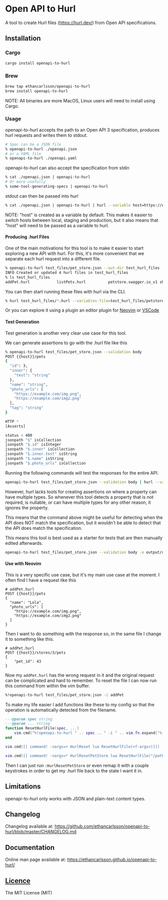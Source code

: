 # Open API to Hurl

A tool to create Hurl files (https://hurl.dev/) from Open API specifications.

## Installation

### Cargo
```sh
cargo install openapi-to-hurl
```
### Brew
```sh
brew tap ethancarlsson/openapi-to-hurl
brew install openapi-to-hurl
```
NOTE: All binaries are more MacOS, Linux users will need to install using Cargo.

### Usage
openapi-to-hurl accepts the path to an Open API 3 specification, produces hurl
requests and writes them to stdout.
```sh
# Spec can be a JSON file
% openapi-to-hurl ./openapi.json 
# or a YAML file
% openapi-to-hurl ./openapi.yaml
```
openapi-to-hurl can also accept the specification from stdin
```sh
% cat ./openapi.json | openapi-to-hurl
# Or more usefully
% some-tool-generating-specs | openapi-to-hurl
```
stdout can then be passed into hurl

```sh
% cat ./openapi.json | openapi-to-hurl | hurl --variable host=https://example.com
```
NOTE: "host" is created as a variable by default. This makes it easier to switch
hosts between local, staging and production, but it also means that "host" will
need to be passed as a variable to hurl.

#### Producing .hurl Files
One of the main motivations for this tool is to make it easier to start exploring 
a new API with hurl. For this, it's more convenient that we separate each hurl 
request into a different file.

```sh
% openapi-to-hurl test_files/pet_store.json --out-dir test_hurl_files 
INFO Created or updated 4 hurl files in test_hurl_files
% ls test_hurl_files
addPet.hurl            listPets.hurl          petstore.swagger.io_v1 showPetById.hurl       updatePet.hurl
```
You can then start running these files with hurl via the CLI.
```sh
% hurl test_hurl_files/*.hurl --variables-file=test_hurl_files/petstore.swagger.io_v1
```
Or you can explore it using a plugin an editor plugin for [Neovim](https://github.com/ethancarlsson/nvim-hurl.nvim)
or [VSCode](https://github.com/pfeiferj/vscode-hurl)


#### Test Generation
Test generation is another very clear use case for this tool.

We can generate assertions to go with the .hurl file like this
```sh
% openapi-to-hurl test_files/pet_store.json --validation body
POST {{host}}/pets
{
  "id": 3,
  "inner": {
    "test": "string"
  },
  "name": "string",
  "photo_urls": [
    "https://example.com/img.png",
    "https://example.com/img2.png"
  ],
  "tag": "string"
}

HTTP *
[Asserts]

status < 400
jsonpath "$" isCollection
jsonpath "$.id" isInteger
jsonpath "$.inner" isCollection
jsonpath "$.inner.test" isString
jsonpath "$.name" isString
jsonpath "$.photo_urls" isCollection
```

Running the following commands will test the responses for the entire API.
```sh
openapi-to-hurl test_files/pet_store.json --validation body | hurl --variable host=http://petstore.swagger.io/v1
```

However, hurl lacks tools for creating assertions on where a property can have
multiple types. So whenever this tool detects a property that is not required, 
is nullable, or can have multiple types for any other reason, it ignores the property.

This means that the command above might be useful for detecting when the API does
NOT match the specification, but it wouldn't be able to detect that the API does
match the specification.

This means this tool is best used as a starter for tests that are then manually
edited afterwards.

```sh
openapi-to-hurl test_files/pet_store.json --validation body -o output/directory
```

#### Use with Neovim
This is a very specific use case, but it's my main use case at the moment.
I often find I have a request like this

```hurl
# addPet.hurl
POST {{host}}/pets
{
  "name": "Lola",
  "photo_urls": [
    "https://example.com/img.png",
    "https://example.com/img2.png"
  ]
}
```
Then I want to do something with the response so, in the same file I change it 
to something like this.

```hurl
# addPet.hurl
POST {{host}}/stores/3/pets
{
    "pet_id": 43
}
```
Now my `addPet.hurl` has the wrong request in it and the original request can be
complicated and hard to remember. To reset the file I can now run this command 
from within the vim buffer.

```sh
%!openapi-to-hurl test_files/pet_store.json -i addPet
```
To make my life easier I add functions like these to my config so that the
operation is automatically detected from the filename.

```lua
---@param spec string
---@param ... string
function ResetHurlFile(spec, ...)
	vim.cmd("%!openapi-to-hurl " .. spec .. " -i " .. vim.fn.expand("%:t:r") .. " " .. table.concat({ ... }, " "))
end

vim.cmd([[ command! -nargs=+ HurlReset lua ResetHurlFile(<f-args>)]])

vim.cmd([[ command! -nargs=* HurlResetPetStore lua ResetHurlFile("/path/to/pet_store.json")]])
```

Then I can just run `:HurlResetPetStore` or even remap it with a couple keystrokes in 
order to get my .hurl file back to the state I want it in.

## Limitations
openapi-to-hurl only works with JSON and plain-text content types.

## Changelog
Changelog available at: https://github.com/ethancarlsson/openapi-to-hurl/blob/master/CHANGELOG.md

## Documentation
Online man page available at: https://ethancarlsson.github.io/openapi-to-hurl/

## [Licence](https://github.com/ethancarlsson/openapi-to-hurl/blob/master/license.md)
The MIT License (MIT)

